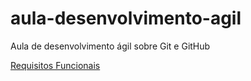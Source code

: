 # aula-desenvolvimento-agil
 Aula de desenvolvimento ágil sobre Git e GitHub


<a href="RF.md">Requisitos Funcionais</a>
